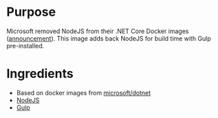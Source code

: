# Purpose

Microsoft removed NodeJS from their .NET Core Docker images ([announcement](https://github.com/aspnet/Announcements/issues/298)). This image adds back NodeJS for build time with Gulp pre-installed.

# Ingredients

* Based on docker images from [microsoft/dotnet](https://hub.docker.com/r/microsoft/dotnet)
* [NodeJS](https://nodejs.org/)
* [Gulp](https://gulpjs.com/)
